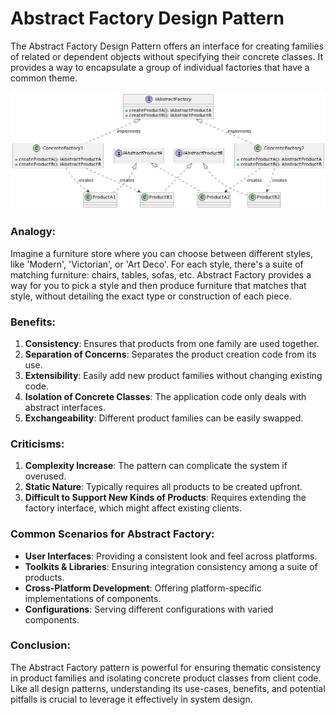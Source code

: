# Abstract Factory Design Pattern

The Abstract Factory Design Pattern offers an interface for creating families of related or dependent objects without specifying their concrete classes. It provides a way to encapsulate a group of individual factories that have a common theme.

<p align="center">
  <img src="AbstractFactory.png" alt="Abstract Factory Design Pattern PlantUML">
</p>

### Analogy:

Imagine a furniture store where you can choose between different styles, like 'Modern', 'Victorian', or 'Art Deco'. For each style, there's a suite of matching furniture: chairs, tables, sofas, etc. Abstract Factory provides a way for you to pick a style and then produce furniture that matches that style, without detailing the exact type or construction of each piece.

### Benefits:

1. **Consistency**: Ensures that products from one family are used together.
2. **Separation of Concerns**: Separates the product creation code from its use.
3. **Extensibility**: Easily add new product families without changing existing code.
4. **Isolation of Concrete Classes**: The application code only deals with abstract interfaces.
5. **Exchangeability**: Different product families can be easily swapped.
  
### Criticisms:

1. **Complexity Increase**: The pattern can complicate the system if overused.
2. **Static Nature**: Typically requires all products to be created upfront.
3. **Difficult to Support New Kinds of Products**: Requires extending the factory interface, which might affect existing clients.

### Common Scenarios for Abstract Factory:

- **User Interfaces**: Providing a consistent look and feel across platforms.
- **Toolkits & Libraries**: Ensuring integration consistency among a suite of products.
- **Cross-Platform Development**: Offering platform-specific implementations of components.
- **Configurations**: Serving different configurations with varied components.

### Conclusion:

The Abstract Factory pattern is powerful for ensuring thematic consistency in product families and isolating concrete product classes from client code. Like all design patterns, understanding its use-cases, benefits, and potential pitfalls is crucial to leverage it effectively in system design.
